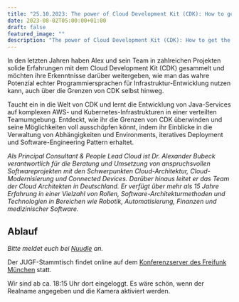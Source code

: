 ```yaml
---
title: "25.10.2023: The power of Cloud Development Kit (CDK): How to get the most out of it"
date: 2023-08-02T05:00:00+01:00
draft: false
featured_image: ""
description: "The power of Cloud Development Kit (CDK): How to get the most out of it"
---
```


In den letzten Jahren haben Alex und sein Team in zahlreichen Projekten solide Erfahrungen mit dem Cloud Development Kit (CDK) gesammelt und möchten ihre Erkenntnisse darüber weitergeben, wie man das wahre Potenzial echter Programmiersprachen für Infrastruktur-Entwicklung nutzen kann, auch über die Grenzen von CDK selbst hinweg.

Taucht ein in die Welt von CDK und lernt die Entwicklung von Java-Services auf komplexen AWS- und Kubernetes-Infrastrukturen in einer verteilten Teamumgebung. Entdeckt, wie ihr die Grenzen von CDK überwinden und seine Möglichkeiten voll ausschöpfen könnt, indem ihr Einblicke in die Verwaltung von Abhängigkeiten und Environments, iteratives Deployment und Software-Engineering Pattern erhaltet.

_Als Principal Consultant & People Lead Cloud ist Dr. Alexander Bubeck verantwortlich für die Beratung und Umsetzung von anspruchsvollen Softwareprojekten mit den Schwerpunkten Cloud-Architektur, Cloud-Modernisierung und Connected Devices. Darüber hinaus leitet er das Team der Cloud Architekten in Deutschland. Er verfügt über mehr als 15 Jahre Erfahrung in einer Vielzahl von Rollen, Software-Architekturmethoden und Technologien in Bereichen wie Robotik, Automatisierung, Finanzen und medizinischer Software._

## Ablauf 

_Bitte meldet euch bei [Nuudle]() an._

Der JUGF-Stammtisch findet online auf dem [Konferenzserver des Freifunk München](https://meet.ffmuc.net/jugfmeeting) statt.

Wir sind ab ca. 18:15 Uhr dort eingeloggt. Es wäre schön, wenn der Realname angegeben und die Kamera aktiviert werden.